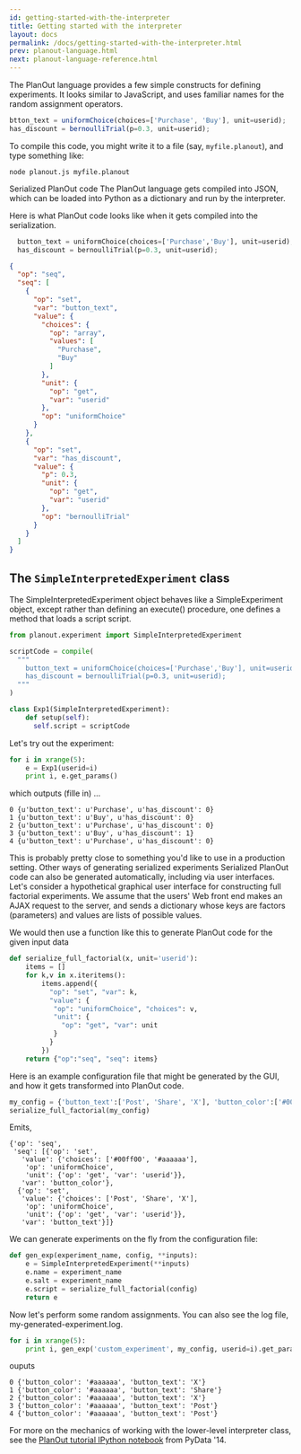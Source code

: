 ```yaml
---
id: getting-started-with-the-interpreter
title: Getting started with the interpreter
layout: docs
permalink: /docs/getting-started-with-the-interpreter.html
prev: planout-language.html
next: planout-language-reference.html
---
```


The PlanOut language provides a few simple constructs for defining experiments.
It looks similar to JavaScript, and uses familiar names for the random assignment
operators.

```javascript
btton_text = uniformChoice(choices=['Purchase', 'Buy'], unit=userid);
has_discount = bernoulliTrial(p=0.3, unit=userid);
```

To compile this code, you might write it to a file (say, `myfile.planout`), and type something like:

```
node planout.js myfile.planout
```

Serialized PlanOut code
The PlanOut language gets compiled into JSON, which can be loaded into Python as a dictionary and run by the interpreter.

Here is what PlanOut code looks like when it gets compiled into the serialization.

```python
  button_text = uniformChoice(choices=['Purchase','Buy'], unit=userid);
  has_discount = bernoulliTrial(p=0.3, unit=userid);
```

```json
{
  "op": "seq",
  "seq": [
    {
      "op": "set",
      "var": "button_text",
      "value": {
        "choices": {
          "op": "array",
          "values": [
            "Purchase",
            "Buy"
          ]
        },
        "unit": {
          "op": "get",
          "var": "userid"
        },
        "op": "uniformChoice"
      }
    },
    {
      "op": "set",
      "var": "has_discount",
      "value": {
        "p": 0.3,
        "unit": {
          "op": "get",
          "var": "userid"
        },
        "op": "bernoulliTrial"
      }
    }
  ]
}
```

## The `SimpleInterpretedExperiment` class
The SimpleInterpretedExperiment object behaves like a SimpleExperiment object, except rather than defining an execute() procedure, one defines a method that loads a script script.

```python
from planout.experiment import SimpleInterpretedExperiment

scriptCode = compile(
  """
    button_text = uniformChoice(choices=['Purchase','Buy'], unit=userid);
    has_discount = bernoulliTrial(p=0.3, unit=userid);
  """
)

class Exp1(SimpleInterpretedExperiment):
    def setup(self):
      self.script = scriptCode
```

Let's try out the experiment:

```python
for i in xrange(5):
    e = Exp1(userid=i)
    print i, e.get_params()
```

which outputs (fille in) ...

```
0 {u'button_text': u'Purchase', u'has_discount': 0}
1 {u'button_text': u'Buy', u'has_discount': 0}
2 {u'button_text': u'Purchase', u'has_discount': 0}
3 {u'button_text': u'Buy', u'has_discount': 1}
4 {u'button_text': u'Purchase', u'has_discount': 0}
```

This is probably pretty close to something you'd like to use in a production setting.
Other ways of generating serialized experiments
Serialized PlanOut code can also be generated automatically, including via user interfaces.
Let's consider a hypothetical graphical user interface for constructing full factorial experiments. We assume that the users' Web front end makes an AJAX request to the server, and sends a dictionary whose keys are factors (parameters) and values are lists of possible values.

We would then use a function like this to generate PlanOut code for the given input data

```python
def serialize_full_factorial(x, unit='userid'):
    items = []
    for k,v in x.iteritems():
        items.append({
          "op": "set", "var": k,
          "value": {
           "op": "uniformChoice", "choices": v,
           "unit": {
             "op": "get", "var": unit
           }
          }
        })
    return {"op":"seq", "seq": items}
```

Here is an example configuration file that might be generated by the GUI, and how it gets transformed into PlanOut code.

```python
my_config = {'button_text':['Post', 'Share', 'X'], 'button_color':['#00ff00', '#aaaaaa']}
serialize_full_factorial(my_config)
```

Emits,

```
{'op': 'seq',
 'seq': [{'op': 'set',
   'value': {'choices': ['#00ff00', '#aaaaaa'],
    'op': 'uniformChoice',
    'unit': {'op': 'get', 'var': 'userid'}},
   'var': 'button_color'},
  {'op': 'set',
   'value': {'choices': ['Post', 'Share', 'X'],
    'op': 'uniformChoice',
    'unit': {'op': 'get', 'var': 'userid'}},
   'var': 'button_text'}]}
```

We can generate experiments on the fly from the configuration file:

```python
def gen_exp(experiment_name, config, **inputs):
    e = SimpleInterpretedExperiment(**inputs)
    e.name = experiment_name
    e.salt = experiment_name
    e.script = serialize_full_factorial(config)
    return e
```

Now let's perform some random assignments. You can also see the log file, my-generated-experiment.log.

```python
for i in xrange(5):
    print i, gen_exp('custom_experiment', my_config, userid=i).get_params()
```

ouputs
```
0 {'button_color': '#aaaaaa', 'button_text': 'X'}
1 {'button_color': '#aaaaaa', 'button_text': 'Share'}
2 {'button_color': '#aaaaaa', 'button_text': 'X'}
3 {'button_color': '#aaaaaa', 'button_text': 'Post'}
4 {'button_color': '#aaaaaa', 'button_text': 'Post'}
```

For more on the mechanics of working with the lower-level interpreter class, see the
[PlanOut tutorial IPython notebook](https://github.com/facebook/planout/tree/master/contrib/pydata14_tutorial)
from PyData '14.
